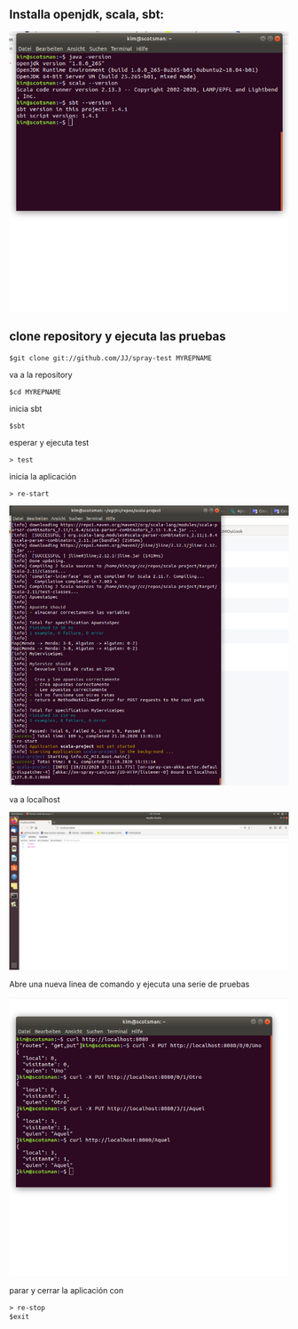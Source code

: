 ## Installa openjdk, scala, sbt:
![requisitos](imgs/requisitos_scala.png)

## clone repository y ejecuta las pruebas

	$git clone git://github.com/JJ/spray-test MYREPNAME

va a la repository 

	$cd MYREPNAME

inicia sbt

	$sbt

esperar y ejecuta test

	> test

inicia la aplicación

	> re-start

![application-start](imgs/started.png)

va a localhost

![localhost](imgs/localhost.png)

Abre una nueva linea de comando y ejecuta una serie de pruebas

![pruebas](imgs/pruebas.png)

parar y cerrar la aplicación con

	> re-stop
	$exit


